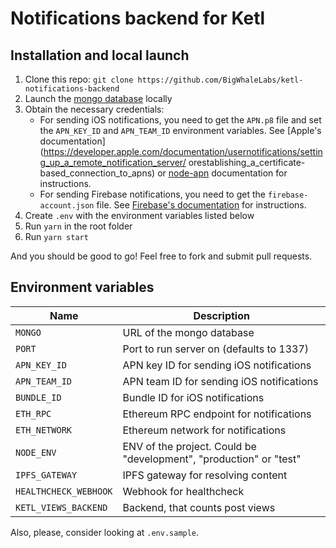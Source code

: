 # Notifications backend for Ketl

## Installation and local launch

1. Clone this repo: `git clone https://github.com/BigWhaleLabs/ketl-notifications-backend`
2. Launch the [mongo database](https://www.mongodb.com/) locally
3. Obtain the necessary credentials:
   - For sending iOS notifications, you need to get the `APN.p8` file and set the `APN_KEY_ID` and `APN_TEAM_ID` environment variables. See [Apple's documentation](https://developer.apple.com/documentation/usernotifications/setting_up_a_remote_notification_server/ orestablishing_a_certificate-based_connection_to_apns) or [node-apn](https://github.com/node-apn/node-apn/blob/master/doc/provider.markdown) documentation for instructions.
   - For sending Firebase notifications, you need to get the `firebase-account.json` file. See [Firebase's documentation](https://firebase.google.com/docs/admin/setup#initialize_the_sdk) for instructions.
4. Create `.env` with the environment variables listed below
5. Run `yarn` in the root folder
6. Run `yarn start`

And you should be good to go! Feel free to fork and submit pull requests.

## Environment variables

| Name                  | Description                                                        |
| --------------------- | ------------------------------------------------------------------ |
| `MONGO`               | URL of the mongo database                                          |
| `PORT`                | Port to run server on (defaults to 1337)                           |
| `APN_KEY_ID`          | APN key ID for sending iOS notifications                           |
| `APN_TEAM_ID`         | APN team ID for sending iOS notifications                          |
| `BUNDLE_ID`           | Bundle ID for iOS notifications                                    |
| `ETH_RPC`             | Ethereum RPC endpoint for notifications                            |
| `ETH_NETWORK`         | Ethereum network for notifications                                 |
| `NODE_ENV`            | ENV of the project. Could be "development", "production" or "test" |
| `IPFS_GATEWAY`        | IPFS gateway for resolving content                                 |
| `HEALTHCHECK_WEBHOOK` | Webhook for healthcheck                                            |
| `KETL_VIEWS_BACKEND`  | Backend, that counts post views                                    |

Also, please, consider looking at `.env.sample`.
